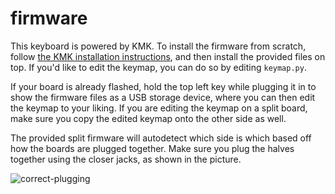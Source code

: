 # firmware
This keyboard is powered by KMK. To install the firmware from scratch, follow [the KMK installation instructions](https://github.com/KMKfw/kmk_firmware/blob/main/docs/en/Getting_Started.md), and then install the provided files on top. If you'd like to edit the keymap, you can do so by editing `keymap.py`.

If your board is already flashed, hold the top left key while plugging it in to show the firmware files as a USB storage device, where you can then edit the keymap to your liking. If you are editing the keymap on a split board, make sure you copy the edited keymap onto the other side as well.

The provided split firmware will autodetect which side is which based off how the boards are plugged together. Make sure you plug the halves together using the closer jacks, as shown in the picture.

![correct-plugging](https://github.com/user-attachments/assets/9cbac4ad-5541-4ee3-8b13-726fa66c4878)
